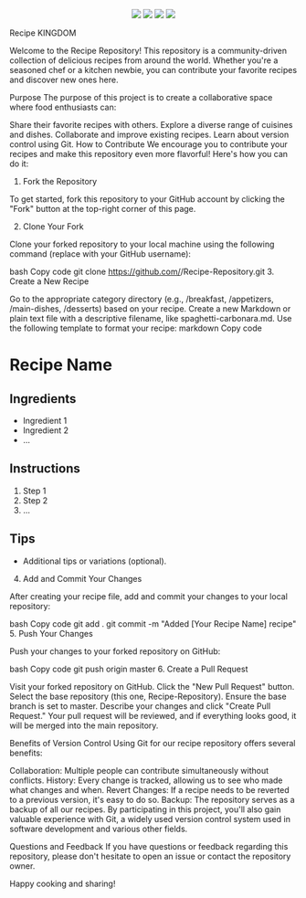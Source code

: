 <p align="center">
<img src=https://img.shields.io/github/issues/logicguy1/The-Cookbook?style=flat-square&logo=appveyor&color=informational />
<img src=https://img.shields.io/github/license/logicguy1/The-Cookbook?style=flat-square&logo=appveyor&color=informational />
<img src=https://img.shields.io/github/stars/logicguy1/The-Cookbook?style=flat-square&logo=appveyor&color=blue />
<img src=https://img.shields.io/github/forks/logicguy1/The-Cookbook?style=flat-square&logo=appveyor&color=blue />
</p>

Recipe KINGDOM

Welcome to the Recipe Repository! This repository is a community-driven collection of delicious recipes from around the world. Whether you're a seasoned chef or a kitchen newbie, you can contribute your favorite recipes and discover new ones here.

Purpose
The purpose of this project is to create a collaborative space where food enthusiasts can:

Share their favorite recipes with others.
Explore a diverse range of cuisines and dishes.
Collaborate and improve existing recipes.
Learn about version control using Git.
How to Contribute
We encourage you to contribute your recipes and make this repository even more flavorful! Here's how you can do it:

1. Fork the Repository

To get started, fork this repository to your GitHub account by clicking the "Fork" button at the top-right corner of this page.

2. Clone Your Fork

Clone your forked repository to your local machine using the following command (replace <your-username> with your GitHub username):

bash
Copy code
git clone https://github.com/<your-username>/Recipe-Repository.git
3. Create a New Recipe

Go to the appropriate category directory (e.g., /breakfast, /appetizers, /main-dishes, /desserts) based on your recipe.
Create a new Markdown or plain text file with a descriptive filename, like spaghetti-carbonara.md.
Use the following template to format your recipe:
markdown
Copy code
# Recipe Name

## Ingredients

- Ingredient 1
- Ingredient 2
- ...

## Instructions

1. Step 1
2. Step 2
3. ...

## Tips

- Additional tips or variations (optional).
4. Add and Commit Your Changes

After creating your recipe file, add and commit your changes to your local repository:

bash
Copy code
git add .
git commit -m "Added [Your Recipe Name] recipe"
5. Push Your Changes

Push your changes to your forked repository on GitHub:

bash
Copy code
git push origin master
6. Create a Pull Request

Visit your forked repository on GitHub.
Click the "New Pull Request" button.
Select the base repository (this one, Recipe-Repository).
Ensure the base branch is set to master.
Describe your changes and click "Create Pull Request."
Your pull request will be reviewed, and if everything looks good, it will be merged into the main repository.

Benefits of Version Control
Using Git for our recipe repository offers several benefits:

Collaboration: Multiple people can contribute simultaneously without conflicts.
History: Every change is tracked, allowing us to see who made what changes and when.
Revert Changes: If a recipe needs to be reverted to a previous version, it's easy to do so.
Backup: The repository serves as a backup of all our recipes.
By participating in this project, you'll also gain valuable experience with Git, a widely used version control system used in software development and various other fields.

Questions and Feedback
If you have questions or feedback regarding this repository, please don't hesitate to open an issue or contact the repository owner.

Happy cooking and sharing!

